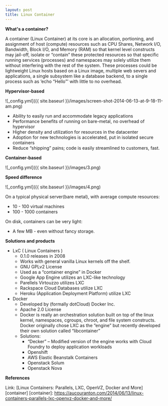 ```yaml
---
layout: post
title: Linux Container
---
```


**What's a container?**

A container (Linux Container) at its core is an allocation, portioning, and assignment of host (compute) resources such as CPU Shares, Network I/O, Bandwidth, Block I/O, and Memory (RAM) so that kernel level constructs may jail-off, isolate or “contain” these protected resources so that specific running services (processes) and namespaces may solely utilize them without interfering with the rest of the system. These processes could be lightweight Linux hosts based on a Linux image, multiple web severs and applications, a single subsystem like a database backend, to a single process such as ‘echo “Hello”’ with little to no overhead.

**Hypervisor-based**

![_config.yml]({{ site.baseurl }}/images/screen-shot-2014-06-13-at-9-18-11-am.png)
- Ability to easily run and accommodate legacy applications
- Performance benefits of running on bare-metal, no overhead of hypervisor
- Higher density and utilization for resources in the datacenter
- Adoption for new technologies is accelerated, put in isolated secure containers
- Reduce “shipping” pains; code is easily streamlined to customers, fast. 

**Container-based**

![_config.yml]({{ site.baseurl }}/images/3.png)

**Speed difference**

![_config.yml]({{ site.baseurl }}/images/4.png)


On a typical physical server(bare metal), with average compute resources:
- 10 - 100 virtual machines
- 100 - 1000 containers

On disk, containers can be very light:
- A few MB - even without fancy storage.

**Solutions and products**
- LxC ( Linux Containers )
    - 0.1.0 releases in 2008
    - Works with general vanilla Linux kernels off the shelf.
    - GNU GPLv2 License
    - Used as a “container engine” in Docker
    - Google App Engine utilizes an LXC-like technology
    - Parellels Virtouzzo utilizes LXC
    - Rackspace Cloud Databases utilize LXC
    - Heroku (Application Deployment Platform) utilize LXC
- Docker
    - Developed by (formally dotCloud) Docker Inc.
    - Apache 2.0 License
    - Docker is really an orchestration solution built on top of the linux kernel, namespaces, cgroups, chroot, and file system constructs. Docker originally chose LXC as the “engine” but recently developed their own solution called “libcontainer”
    - Solutions:
        - “Decker” – Modified version of the engine works with Cloud Foundry to deploy application workloads
        - Openshift
        - AWS Elastic Beanstalk Containers
        - Openstack Solum
        - Openstack Nova
        
**References**

Link: [Linux Containers: Parallels, LXC, OpenVZ, Docker and More][container]
[container]: https://aucouranton.com/2014/06/13/linux-containers-parallels-lxc-openvz-docker-and-more/